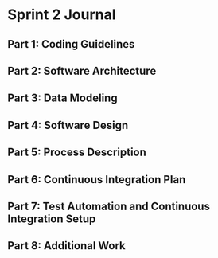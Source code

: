 # Sprint 2 Journal

## Part 1: Coding Guidelines
   
 
## Part 2: Software Architecture


## Part 3: Data Modeling



## Part 4: Software Design



## Part 5: Process Description


 
## Part 6: Continuous Integration Plan


## Part 7: Test Automation and Continuous Integration Setup

## Part 8: Additional Work


